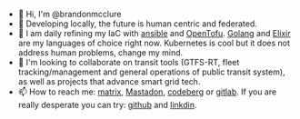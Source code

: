 - 👋 Hi, I'm @brandonmcclure
- 👀 Developing locally, the future is human centric and federated.
- 🌱 I am daily refining my IaC with [ansible](https://github.com/ansible/ansible) and [OpenTofu](https://github.com/opentofu/opentofu). [Golang](https://github.com/golang/go) and [Elixir](https://github.com/elixir-lang/elixir) are my languages of choice right now. Kubernetes is cool but it does not address human problems, change my mind.
- 💞️ I'm looking to collaborate on transit tools (GTFS-RT, fleet tracking/management and general operations of public transit system), as well as projects that advance smart grid tech.
- 📫 How to reach me: [matrix](@geekwhosmellsofsunflowers:matrix.org), [Mastadon](https://hachyderm.io/@bmcclure), [codeberg](https://codeberg.org/bmcclure/bmcclure) or [gitlab](https://gitlab.com/brandonmcclure). If you are really desperate you can try: [github](https://github.com/brandonmcclure) and [linkdin](https://www.linkedin.com/in/brandon-mcclure-4b332332/).


